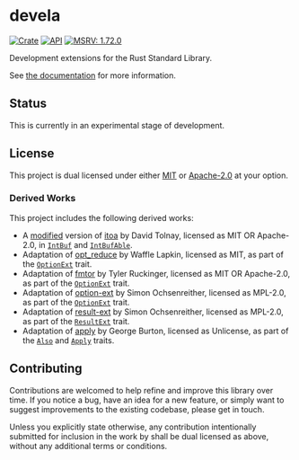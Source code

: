 # devela

[![Crate](https://img.shields.io/crates/v/devela.svg)](https://crates.io/crates/devela)
[![API](https://docs.rs/devela/badge.svg)](https://docs.rs/devela/)
[![MSRV: 1.72.0](https://flat.badgen.net/badge/MSRV/1.72.0/purple)](https://releases.rs/docs/1.72.0/)

Development extensions for the Rust Standard Library.

See [the documentation](https://docs.rs/devela/) for more information.

## Status

This is currently in an experimental stage of development.

## License
This project is dual licensed under either [MIT](LICENSE-MIT)
or [Apache-2.0](LICENSE-APACHE) at your option.

### Derived Works

This project includes the following derived works:

- A [modified][0] version of [itoa] by David Tolnay, licensed as MIT OR Apache-2.0,
  in [`IntBuf`] and [`IntBufAble`].
- Adaptation of [opt_reduce] by Waffle Lapkin, licensed as MIT,
  as part of the [`OptionExt`] trait.
- Adaptation of [fmtor] by Tyler Ruckinger, licensed as MIT OR Apache-2.0,
  as part of the [`OptionExt`] trait.
- Adaptation of [option-ext] by Simon Ochsenreither, licensed as MPL-2.0,
  as part of the [`OptionExt`] trait.
- Adaptation of [result-ext] by Simon Ochsenreither, licensed as MPL-2.0,
  as part of the [`ResultExt`] trait.
- Adaptation of [apply] by George Burton, licensed as Unlicense,
  as part of the [`Also`] and [`Apply`] traits.

[0]: https://github.com/andamira/devela/blob/main/src/fmt/int_buf/MODIFICATIONS.md
[itoa]: https://crates.io/crates/itoa/1.0.9
[`IntBuf`]: https://docs.rs/devela/latest/devela/fmt/struct.IntBuf.html
[`IntBufAble`]: https://docs.rs/devela/latest/devela/fmt/trait.IntBufAble.html
[opt_reduce]: https://crates.io/crates/opt_reduce/1.0.0
[fmtor]: https://crates.io/crates/fmtor/0.1.2
[option-ext]: https://crates.io/crates/option-ext/0.2.0
[result-ext]: https://crates.io/crates/result-ext/0.2.0
[`OptionExt`]: https://docs.rs/devela/latest/devela/option/trait.OptionExt.html
[`ResultExt`]: https://docs.rs/devela/latest/devela/result/trait.ResultExt.html
[apply]: https://crates.io/crates/apply/0.3.0
[`Also`]: https://docs.rs/devela/latest/devela/ops/trait.Also.html
[`Apply`]: https://docs.rs/devela/latest/devela/ops/trait.Apply.html

## Contributing

Contributions are welcomed to help refine and improve this library over time.
If you notice a bug, have an idea for a new feature, or simply want to suggest
improvements to the existing codebase, please get in touch.

Unless you explicitly state otherwise, any contribution intentionally submitted
for inclusion in the work by shall be dual licensed as above,
without any additional terms or conditions.
